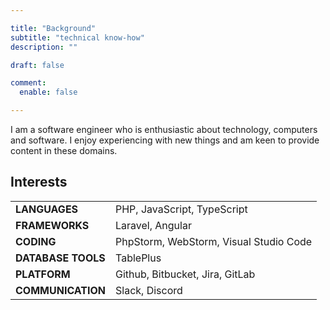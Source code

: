```yaml
---

title: "Background"
subtitle: "technical know-how"
description: ""

draft: false

comment:
  enable: false

---
```


I am a software engineer who is enthusiastic about technology, computers and software.
I enjoy experiencing with new things and am keen to provide content in these domains.

## Interests

|                    |                                        |
|--------------------|----------------------------------------|
| **LANGUAGES**      | PHP, JavaScript, TypeScript            |
| **FRAMEWORKS**     | Laravel, Angular                       |
| **CODING**         | PhpStorm, WebStorm, Visual Studio Code |
| **DATABASE TOOLS** | TablePlus                              |
| **PLATFORM**       | Github, Bitbucket, Jira, GitLab        |
| **COMMUNICATION**  | Slack, Discord                         |
